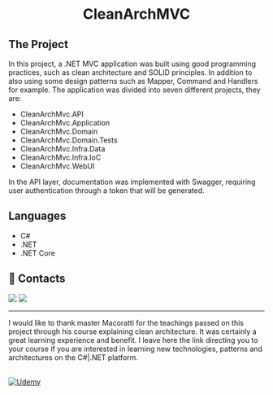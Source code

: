 <h1 align="center">CleanArchMVC</h1>

## The Project

In this project, a .NET MVC application was built using good programming practices, such as clean architecture and SOLID principles. In addition to also using some design patterns such as Mapper, Command and Handlers for example.
The application was divided into seven different projects, they are:
- CleanArchMvc.API
- CleanArchMvc.Application
- CleanArchMvc.Domain
- CleanArchMvc.Domain.Tests
- CleanArchMvc.Infra.Data
- CleanArchMvc.Infra.IoC
- CleanArchMvc.WebUI

In the API layer, documentation was implemented with Swagger, requiring user authentication through a token that will be generated.

## Languages

- C#
- .NET
- .NET Core


## 📧 Contacts

<div>
  <a href="https://www.linkedin.com/in/wilsonjuniordev/" target="_blank"><img src="https://img.shields.io/badge/LinkedIn-0077B5?style=for-the-badge&logo=linkedin&logoColor=white"    target="_blank"></a>
  <a href="wilson.assis.junior@gmail.com"><img src="https://img.shields.io/badge/Gmail-D14836?style=for-the-badge&logo=gmail&logoColor=white" target="_blank"></a>
</div>

---
<div>
  I would like to thank master Macoratti for the teachings passed on this project through his course explaining clean architecture. It was certainly a great learning     experience and benefit. I leave here the link directing you to your course if you are interested in learning new technologies, patterns and architectures on the     C#|.NET platform.
</div>
<br/>

<a href="https://www.udemy.com/course/clean-architecture-essencial-asp-net-core-com-c/" target="_blank">![Udemy](https://img.shields.io/badge/Udemy-A435F0?style=for-the-badge&logo=Udemy&logoColor=white)</a>
